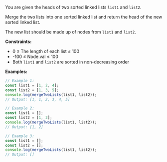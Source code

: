 You are given the heads of two sorted linked lists `list1` and `list2`.

Merge the two lists into one sorted linked list and return the head of the new sorted linked list.

The new list should be made up of nodes from `list1` and `list2`.

**Constraints:**
- 0 ≤ The length of each list ≤ 100
- -100 ≤ Node.val ≤ 100
- Both `list1` and `list2` are sorted in non-decreasing order

**Examples:**

```typescript
// Example 1:
const list1 = [1, 2, 4];
const list2 = [1, 3, 5];
console.log(mergeTwoLists(list1, list2));
// Output: [1, 1, 2, 3, 4, 5]

// Example 2:
const list1 = [];
const list2 = [1, 2];
console.log(mergeTwoLists(list1, list2));
// Output: [1, 2]

// Example 3:
const list1 = [];
const list2 = [];
console.log(mergeTwoLists(list1, list2));
// Output: []
```
